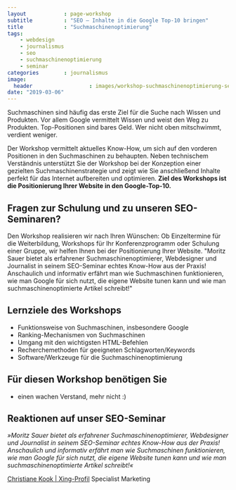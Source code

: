 ```yaml
---
layout            : page-workshop
subtitle          : "SEO – Inhalte in die Google Top-10 bringen"
title             : "Suchmaschinenoptimierung"
tags:
    - webdesign
    - journalismus
    - seo
    - suchmaschinenoptimierung
    - seminar
categories        : journalismus
image:
  header                  : images/workshop-suchmaschinenoptimierung-seo-training-koeln.jpg
date: "2019-03-06"
---
```

Suchmaschinen sind häufig das erste Ziel für die Suche nach Wissen und Produkten. Vor allem Google vermittelt Wissen und weist den Weg zu Produkten. Top-Positionen sind bares Geld. Wer nicht oben mitschwimmt, verdient weniger.<!-- readmore -->

Der Workshop vermittelt aktuelles Know-How, um sich auf den
vorderen Positionen in den Suchmaschinen zu behaupten. Neben technischem
Verständnis unterstützt Sie der Workshop bei der Konzeption einer
gezielten Suchmaschinenstrategie und zeigt wie Sie anschließend Inhalte
perfekt für das Internet aufbereiten und optimieren. **Ziel des
Workshops ist die Positionierung Ihrer Website in den Google-Top-10.**

## Fragen zur Schulung und zu unseren SEO-Seminaren?

Den Workshop realisieren wir nach Ihren Wünschen: Ob Einzeltermine für
die Weiterbildung, Workshops für Ihr Konferenzprogramm oder Schulung
einer Gruppe, wir helfen Ihnen bei der Positionierung Ihrer Website.
"Moritz Sauer bietet als erfahrener Suchmaschinenoptimierer, Webdesigner
und Journalist in seinem SEO-Seminar echtes Know-How aus der Praxis!
Anschaulich und informativ erfährt man wie Suchmaschinen funktionieren,
wie man Google für sich nutzt, die eigene Website tunen kann und wie man
suchmaschinenoptimierte Artikel schreibt!"

## Lernziele des Workshops

-   Funktionsweise von Suchmaschinen, insbesondere Google
-   Ranking-Mechanismen von Suchmaschinen
-   Umgang mit den wichtigsten HTML-Befehlen
-   Recherchemethoden für geeigneten Schlagworten/Keywords
-   Software/Werkzeuge für die Suchmaschinenoptimierung

## Für diesen Workshop benötigen Sie

-   einen wachen Verstand, mehr nicht :)

## Reaktionen auf unser SEO-Seminar

*»Moritz Sauer bietet als erfahrener Suchmaschinenoptimierer,
Webdesigner und Journalist in seinem SEO-Seminar echtes Know-How aus der
Praxis! Anschaulich und informativ erfährt man wie Suchmaschinen
funktionieren, wie man Google für sich nutzt, die eigene Website tunen
kann und wie man suchmaschinenoptimierte Artikel schreibt!«*

[Christiane Kook |
Xing-Profil](https://www.xing.com/profile/Christiane_Kook) Specialist
Marketing
